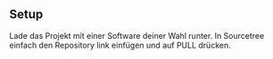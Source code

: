 ## Setup

Lade das Projekt mit einer Software deiner Wahl runter. In Sourcetree einfach den Repository link einfügen und auf PULL drücken.
